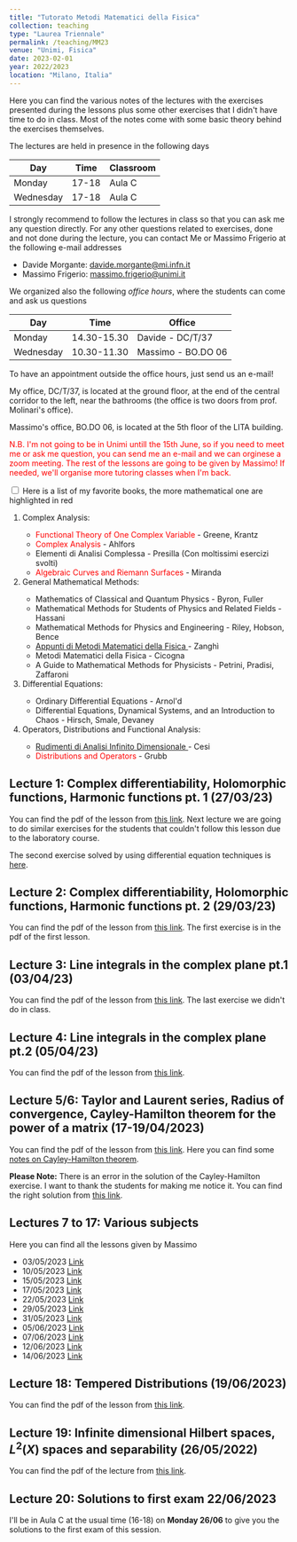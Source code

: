 ```yaml
---
title: "Tutorato Metodi Matematici della Fisica"
collection: teaching
type: "Laurea Triennale"
permalink: /teaching/MM23
venue: "Unimi, Fisica"
date: 2023-02-01
year: 2022/2023
location: "Milano, Italia"
---
```


Here you can find the various notes of the lectures with the exercises presented during the lessons plus some other exercises that I didn't have time to do in class. Most of the notes come with some basic theory behind the exercises themselves.

The lectures are held in presence in the following days

| Day       | Time            | Classroom                             |
| --------  | --------------- | ------------------------------------- |
| Monday    |  17-18          | Aula C                                |
| Wednesday |  17-18          | Aula C                                |

I strongly recommend to follow the lectures in class so that you can ask me any question directly. For any other questions related to exercises, done and not done during the lecture, you can contact Me or Massimo Frigerio at the following e-mail addresses

* Davide Morgante: davide.morgante@mi.infn.it
* Massimo Frigerio: massimo.frigerio@unimi.it

We organized also the following *office hours*, where the students can come and ask us questions

| Day       | Time            | Office                                |
| --------  | --------------- | ------------------------------------- |
| Monday    |  14.30-15.30    | Davide - DC/T/37                      |
| Wednesday |  10.30-11.30    | Massimo - BO.DO 06                    |      


To have an appointment outside the office hours, just send us an e-mail!

My office, DC/T/37, is located at the ground floor, at the end of the central corridor to the left, near the bathrooms (the office is two doors from prof. Molinari's office).

Massimo's office, BO.DO 06, is located at the 5th floor of the LITA building.

<span style="color:red">N.B. I'm not going to be in Unimi untill the 15th June, so if you need to meet me or ask me question, you can send me an e-mail and we can orginese a zoom meeting. The rest of the lessons are going to be given by Massimo! If needed, we'll organise more tutoring classes when I'm back.</span>


<section class="accordion">
  <input type="checkbox" name="collapse" id="handle1">
    <par class="handle">
      <label for="handle1"> Here is a list of my favorite books, the more mathematical one are highlighted in red  </label>
    </par>
  <div class="content">
  <ol>
    <li> Complex Analysis: </li>
    <ul>
      <li> <span style="color:red">Functional Theory of One Complex Variable</span> - Greene, Krantz </li>
      <li> <span style="color:red">Complex Analysis</span> - Ahlfors </li>
      <li> Elementi di Analisi Complessa - Presilla (Con moltissimi esercizi svolti) </li>
      <li> <span style="color:red">Algebraic Curves and Riemann Surfaces</span> - Miranda </li>
    </ul>
    <li> General Mathematical Methods: </li>
    <ul>
      <li> Mathematics of Classical and Quantum Physics - Byron, Fuller </li>
      <li> Mathematical Methods for Students of Physics and Related Fields - Hassani </li>
      <li> Mathematical Methods for Physics and Engineering - Riley, Hobson, Bence </li>
      <li> <a href="https://www.ge.infn.it/~zanghi/metodi/ZUL.pdf"> Appunti di Metodi Matematici della Fisica </a> - Zanghì </li>
      <li> Metodi Matematici della Fisica - Cicogna </li>
      <li> A Guide to Mathematical Methods for Physicists - Petrini, Pradisi, Zaffaroni </li>
    </ul>
    <li> Differential Equations: </li>
    <ul>
      <li> Ordinary Differential Equations - Arnol'd </li>
      <li> Differential Equations, Dynamical Systems, and an Introduction to Chaos - Hirsch, Smale, Devaney </li>
    </ul>
    <li> Operators, Distributions and Functional Analysis: </li>
    <ul>
      <li> <a href="https://www.roma1.infn.it/~cesi/rudimenti/RAID-s-v03.pdf"> Rudimenti di Analisi Infinito Dimensionale </a> - Cesi </li>
      <li> <span style="color:red">Distributions and Operators</span> - Grubb </li>
    </ul>
  </ol>
  </div>
</section>


## Lecture 1: Complex differentiability, Holomorphic functions, Harmonic functions pt. 1 (27/03/23)
You can find the pdf of the lesson from [this link](http://DavideMorgante.github.io/files/Lezione1.pdf).
Next lecture we are going to do similar exercises for the students that couldn't follow this lesson due to the laboratory course.

The second exercise solved by using differential equation techniques is [here](http://DavideMorgante.github.io/files/Lezione1_2.pdf).

## Lecture 2: Complex differentiability, Holomorphic functions, Harmonic functions pt. 2 (29/03/23)
You can find the pdf of the lesson from [this link](http://DavideMorgante.github.io/files/Lezione1_3.pdf). The first exercise is in the pdf of the first lesson.

## Lecture 3: Line integrals in the complex plane pt.1 (03/04/23)
You can find the pdf of the lesson from [this link](http://DavideMorgante.github.io/files/Integrali_1.pdf). The last exercise we didn't do in class.

## Lecture 4: Line integrals in the complex plane pt.2 (05/04/23)
You can find the pdf of the lesson from [this link](http://DavideMorgante.github.io/files/Metodi23/5-04-23_Frigerio.pdf).

## Lecture 5/6: Taylor and Laurent series, Radius of convergence, Cayley-Hamilton theorem for the power of a matrix (17-19/04/2023)
You can find the pdf of the lesson from [this link](http://DavideMorgante.github.io/files/Lezione2.pdf).
Here you can find some [notes on Cayley-Hamilton theorem](https://web.mit.edu/2.151/www/Handouts/CayleyHamilton.pdf).

**Please Note:** There is an error in the solution of the Cayley-Hamilton exercise. I want to thank the students for making me notice it. You can find the right solution from [this link](http://DavideMorgante.github.io/files/CH_corretto.pdf).

## Lectures 7 to 17: Various subjects
Here you can find all the lessons given by Massimo
  - 03/05/2023 [Link](http://DavideMorgante.github.io/files/Metodi23/3-05-23_Frigerio.pdf)
  - 10/05/2023 [Link](http://DavideMorgante.github.io/files/Metodi23/10-05-23_Frigerio.pdf)
  - 15/05/2023 [Link](http://DavideMorgante.github.io/files/Metodi23/15-05-23_Frigerio.pdf)
  - 17/05/2023 [Link](http://DavideMorgante.github.io/files/Metodi23/17-05-23_Frigerio.pdf)
  - 22/05/2023 [Link](http://DavideMorgante.github.io/files/Metodi23/22-05-23_Frigerio.pdf)
  - 29/05/2023 [Link](http://DavideMorgante.github.io/files/Metodi23/29-05-23_Frigerio.pdf)
  - 31/05/2023 [Link](http://DavideMorgante.github.io/files/Metodi23/31-05-23_Frigerio.pdf)
  - 05/06/2023 [Link](http://DavideMorgante.github.io/files/Metodi23/5-06-23_Frigerio.pdf)
  - 07/06/2023 [Link](http://DavideMorgante.github.io/files/Metodi23/7-06-23_Frigerio.pdf)
  - 12/06/2023 [Link](http://DavideMorgante.github.io/files/Metodi23/12-06-23_Frigerio.pdf)
  - 14/06/2023 [Link](http://DavideMorgante.github.io/files/Metodi23/14-06-23_Frigerio.pdf)

## Lecture 18: Tempered Distributions (19/06/2023)
You can find the pdf of the lesson from [this link](http://DavideMorgante.github.io/files/Lezione15.pdf).

## Lecture 19: Infinite dimensional Hilbert spaces, $L^2(X)$ spaces and separability (26/05/2022)
You can find the pdf of the lecture from [this link](http://DavideMorgante.github.io/files/Lezione11.pdf).

## Lecture 20: Solutions to first exam 22/06/2023
I'll be in Aula C at the usual time (16-18) on **Monday 26/06** to give you the solutions to the first exam of this session.
